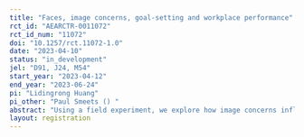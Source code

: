 ```yaml
---
title: "Faces, image concerns, goal-setting and workplace performance"
rct_id: "AEARCTR-0011072"
rct_id_num: "11072"
doi: "10.1257/rct.11072-1.0"
date: "2023-04-10"
status: "in_development"
jel: "D91, J24, M54"
start_year: "2023-04-12"
end_year: "2023-06-24"
pi: "Lidingrong Huang"
pi_other: "Paul Smeets () "
abstract: "Using a field experiment, we explore how image concerns influence workplace goal-setting (i.e. employee ambition) and subsequent employee productivity. The industry partner is a debt-collection firm with a workforce of agents working on debt repayment. "
layout: registration
---
```


